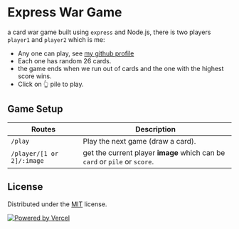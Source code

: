 # Express War Game

a card war game built using `express` and Node.js, there is two players `player1` and `player2` which is me:

- Any one can play, see [my github profile](https://github.com/malkiii)
- Each one has random 26 cards.
- the game ends when we run out of cards and the one with the highest score wins.
- Click on 👆 pile to play.

## Game Setup

| Routes                    | Description                                                                |
| ------------------------- | -------------------------------------------------------------------------- |
| `/play`                   | Play the next game (draw a card).                                          |
| `/player/[1 or 2]/:image` | get the current player **image** which can be `card` or `pile` or `score`. |

## License

Distributed under the [MIT](https://github.com/malkiii/express-war-game/blob/master/LICENSE) license.

<a href="https://vercel.com/new/git/external?repository-url=https%3A%2F%2Fgithub.com%2Fmalkiii%2Fexpress-war-game"><img alt="Powered by Vercel" src="https://vercel.com/button" /></a>
